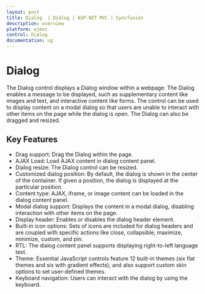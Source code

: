 ```yaml
---
layout: post
title: Dialog  | Dialog | ASP.NET MVC | Syncfusion
description: overview
platform: ejmvc
control: Dialog
documentation: ug
---
```


# Dialog 

The Dialog control displays a Dialog window within a webpage. The Dialog enables a message to be displayed, such as supplementary content like images and text, and interactive content like forms. The control can be used to display content on a modal dialog so that users are unable to interact with other items on the page while the dialog is open. The Dialog can also be dragged and resized.





## Key Features

* Drag support: Drag the Dialog within the page.
* AJAX Load: Load AJAX content in dialog content panel.
* Dialog resize: The Dialog control can be resized.
* Customized dialog position: By default, the dialog is shown in the center of the container. If given a position, the dialog is displayed at the particular position.
* Content type: AJAX, iframe, or image content can be loaded in the dialog content panel. 
* Modal dialog support: Displays the content in a modal dialog, disabling interaction with other items on the page.
* Display header: Enables or disables the dialog header element.
* Built-in icon options: Sets of icons are included for dialog headers and are coupled with specific actions like close, collapsible, maximize, minimize, custom, and pin.
* RTL: The dialog content panel supports displaying right-to-left language text. 
* Theme: Essential JavaScript controls feature 12 built-in themes (six flat themes and six with gradient effects), and also support custom skin options to set user-defined themes.
* Keyboard navigation: Users can interact with the dialog by using the keyboard.
